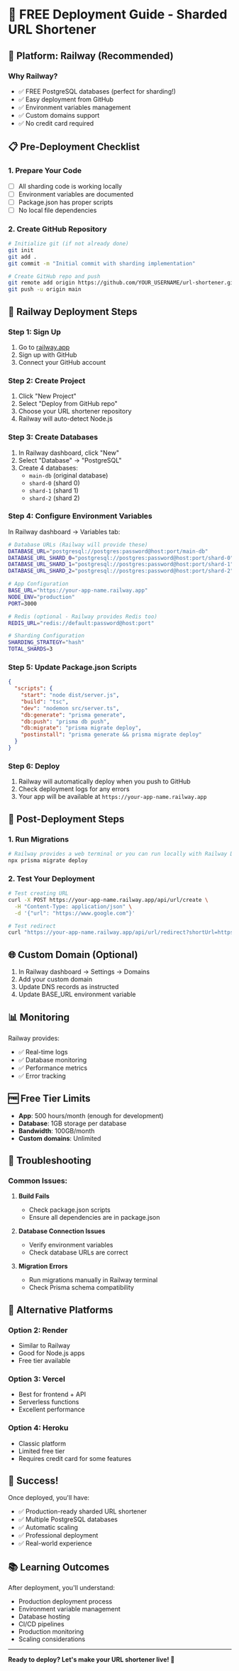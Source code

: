 # 🚀 FREE Deployment Guide - Sharded URL Shortener

## 🌟 Platform: Railway (Recommended)

### Why Railway?
- ✅ FREE PostgreSQL databases (perfect for sharding!)
- ✅ Easy deployment from GitHub
- ✅ Environment variables management
- ✅ Custom domains support
- ✅ No credit card required

## 📋 Pre-Deployment Checklist

### 1. Prepare Your Code
- [ ] All sharding code is working locally
- [ ] Environment variables are documented
- [ ] Package.json has proper scripts
- [ ] No local file dependencies

### 2. Create GitHub Repository
```bash
# Initialize git (if not already done)
git init
git add .
git commit -m "Initial commit with sharding implementation"

# Create GitHub repo and push
git remote add origin https://github.com/YOUR_USERNAME/url-shortener.git
git push -u origin main
```

## 🚀 Railway Deployment Steps

### Step 1: Sign Up
1. Go to [railway.app](https://railway.app)
2. Sign up with GitHub
3. Connect your GitHub account

### Step 2: Create Project
1. Click "New Project"
2. Select "Deploy from GitHub repo"
3. Choose your URL shortener repository
4. Railway will auto-detect Node.js

### Step 3: Create Databases
1. In Railway dashboard, click "New"
2. Select "Database" → "PostgreSQL"
3. Create 4 databases:
   - `main-db` (original database)
   - `shard-0` (shard 0)
   - `shard-1` (shard 1) 
   - `shard-2` (shard 2)

### Step 4: Configure Environment Variables
In Railway dashboard → Variables tab:

```bash
# Database URLs (Railway will provide these)
DATABASE_URL="postgresql://postgres:password@host:port/main-db"
DATABASE_URL_SHARD_0="postgresql://postgres:password@host:port/shard-0"
DATABASE_URL_SHARD_1="postgresql://postgres:password@host:port/shard-1"
DATABASE_URL_SHARD_2="postgresql://postgres:password@host:port/shard-2"

# App Configuration
BASE_URL="https://your-app-name.railway.app"
NODE_ENV="production"
PORT=3000

# Redis (optional - Railway provides Redis too)
REDIS_URL="redis://default:password@host:port"

# Sharding Configuration
SHARDING_STRATEGY="hash"
TOTAL_SHARDS=3
```

### Step 5: Update Package.json Scripts
```json
{
  "scripts": {
    "start": "node dist/server.js",
    "build": "tsc",
    "dev": "nodemon src/server.ts",
    "db:generate": "prisma generate",
    "db:push": "prisma db push",
    "db:migrate": "prisma migrate deploy",
    "postinstall": "prisma generate && prisma migrate deploy"
  }
}
```

### Step 6: Deploy
1. Railway will automatically deploy when you push to GitHub
2. Check deployment logs for any errors
3. Your app will be available at `https://your-app-name.railway.app`

## 🔧 Post-Deployment Steps

### 1. Run Migrations
```bash
# Railway provides a web terminal or you can run locally with Railway DB URLs
npx prisma migrate deploy
```

### 2. Test Your Deployment
```bash
# Test creating URL
curl -X POST https://your-app-name.railway.app/api/url/create \
  -H "Content-Type: application/json" \
  -d '{"url": "https://www.google.com"}'

# Test redirect
curl "https://your-app-name.railway.app/api/url/redirect?shortUrl=https://your-app-name.railway.app/SHORT_CODE"
```

## 🌐 Custom Domain (Optional)

1. In Railway dashboard → Settings → Domains
2. Add your custom domain
3. Update DNS records as instructed
4. Update BASE_URL environment variable

## 📊 Monitoring

Railway provides:
- ✅ Real-time logs
- ✅ Database monitoring
- ✅ Performance metrics
- ✅ Error tracking

## 🆓 Free Tier Limits

- **App**: 500 hours/month (enough for development)
- **Database**: 1GB storage per database
- **Bandwidth**: 100GB/month
- **Custom domains**: Unlimited

## 🚨 Troubleshooting

### Common Issues:

1. **Build Fails**
   - Check package.json scripts
   - Ensure all dependencies are in package.json

2. **Database Connection Issues**
   - Verify environment variables
   - Check database URLs are correct

3. **Migration Errors**
   - Run migrations manually in Railway terminal
   - Check Prisma schema compatibility

## 🎯 Alternative Platforms

### Option 2: Render
- Similar to Railway
- Good for Node.js apps
- Free tier available

### Option 3: Vercel
- Best for frontend + API
- Serverless functions
- Excellent performance

### Option 4: Heroku
- Classic platform
- Limited free tier
- Requires credit card for some features

## 🎉 Success!

Once deployed, you'll have:
- ✅ Production-ready sharded URL shortener
- ✅ Multiple PostgreSQL databases
- ✅ Automatic scaling
- ✅ Professional deployment
- ✅ Real-world experience

## 📚 Learning Outcomes

After deployment, you'll understand:
- Production deployment process
- Environment variable management
- Database hosting
- CI/CD pipelines
- Production monitoring
- Scaling considerations

---

**Ready to deploy? Let's make your URL shortener live! 🚀**
